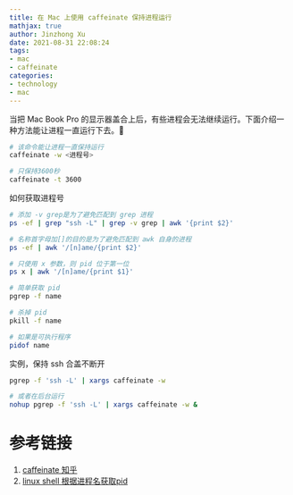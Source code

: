 ```yaml
---
title: 在 Mac 上使用 caffeinate 保持进程运行
mathjax: true
author: Jinzhong Xu
date: 2021-08-31 22:08:24
tags:
- mac
- caffeinate
categories:
- technology
- mac
---
```


当把 Mac Book Pro 的显示器盖合上后，有些进程会无法继续运行。下面介绍一种方法能让进程一直运行下去。

<!--more-->

```bash
# 该命令能让进程一直保持运行
caffeinate -w <进程号>

# 只保持3600秒
caffeinate -t 3600
```

如何获取进程号

```bash
# 添加 -v grep是为了避免匹配到 grep 进程
ps -ef | grep "ssh -L" | grep -v grep | awk '{print $2}'

# 名称首字母加[]的目的是为了避免匹配到 awk 自身的进程
ps -ef | awk '/[n]ame/{print $2}'

# 只使用 x 参数，则 pid 位于第一位
ps x | awk '/[n]ame/{print $1}'

# 简单获取 pid
pgrep -f name

# 杀掉 pid
pkill -f name

# 如果是可执行程序
pidof name
```

实例，保持 ssh 合盖不断开

```bash
pgrep -f 'ssh -L' | xargs caffeinate -w

# 或者在后台运行
nohup pgrep -f 'ssh -L' | xargs caffeinate -w &
```

# 参考链接

1. [caffeinate 知乎](https://www.zhihu.com/question/312052061)
2. [linux shell 根据进程名获取pid](https://blog.csdn.net/baidu_33850454/article/details/78568392)
